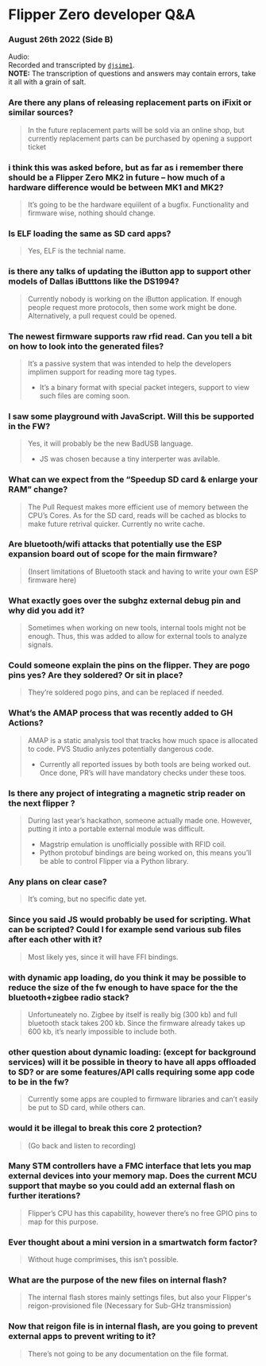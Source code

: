 # Flipper Zero developer Q&A
### August 26th 2022 (Side B)

Audio: []()  
Recorded and transcripted by [`djsime1`](https://dj.je).  
**NOTE:** The transcription of questions and answers may contain errors, take it all with a grain of salt.

### Are there any plans of releasing replacement parts on iFixit or similar sources?
> In the future replacement parts will be sold via an online shop, but currently replacement parts can be purchased by opening a support ticket

### i think this was asked before, but as far as i remember there should be a Flipper Zero MK2 in future – how much of a hardware difference would be between MK1 and MK2?
> It’s going to be the hardware equiilent of a bugfix. Functionality and firmware wise, nothing should change.

### Is ELF loading the same as SD card apps?
> Yes, ELF is the technial name.

### is there any talks of updating the iButton app to support other models of Dallas iButttons like the DS1994?
> Currently nobody is working on the iButton application. If enough people request more protocols, then some work might be done. Alternatively, a pull request could be opened.

### The newest firmware supports raw rfid read. Can you tell a bit on how to look into the generated files?
> It’s a passive system that was intended to help the developers implimen support for reading more tag types.
> - It’s a binary format with special packet integers, support to view such files are coming soon.

### I saw some playground with JavaScript. Will this be supported in the FW?
> Yes, it will probably be the new BadUSB language.
> - JS was chosen because a tiny interperter was avilable.

### What can we expect from the “Speedup SD card & enlarge your RAM” change?
> The Pull Request makes more efficient use of memory between the CPU’s Cores. As for the SD card, reads will be cached as blocks to make future retrival quicker. Currently no write cache.

### Are bluetooth/wifi attacks that potentially use the ESP expansion board out of scope for the main firmware?
> (Insert limitations of Bluetooth stack and having to write your own ESP firmware here)

### What exactly goes over the subghz external debug pin and why did you add it?
> Sometimes when working on new tools, internal tools might not be enough. Thus, this was added to allow for external tools to analyze signals.

### Could someone explain the pins on the flipper.  They are pogo pins yes?   Are they soldered? Or sit in place?
> They’re soldered pogo pins, and can be replaced if needed.

### What’s the AMAP process that was recently added to GH Actions?
> AMAP is a static analysis tool that tracks how much space is allocated to code. PVS Studio anlyzes potentially dangerous code.
> - Currently all reported issues by both tools are being worked out. Once done, PR’s will have mandatory checks under these toos.

### Is there any project of integrating a magnetic strip reader on the next flipper ?
> During last year’s hackathon, someone actually made one. However, putting it into a portable external module was difficult.
> - Magstrip emulation is unofficially possible with RFID coil.
> - Python protobuf bindings are being worked on, this means you’ll be able to control Flipper via a Python library.

### Any plans on clear case?
> It’s coming, but no specific date yet.

### Since you said JS would probably be used for scripting. What can be scripted? Could I for example send various sub files after each other with it?
> Most likely yes, since it will have FFI bindings.

### with dynamic app loading, do you think it may be possible to reduce the size of the fw enough to have space for the the bluetooth+zigbee radio stack?
> Unfortuneately no. Zigbee by itself is really big (300 kb) and full bluetooth stack takes 200 kb. Since the firmware already takes up 600 kb, it’s nearly impossible to include both.

### other question about dynamic loading: (except for background services) will it be possible in theory to have all apps offloaded to SD? or are some features/API calls requiring some app code to be in the fw?
> Currently some apps are coupled to firmware libraries and can’t easily be put to SD card, while others can.

### would it be illegal to break this core 2 protection?
> (Go back and listen to recording)

### Many STM controllers have a FMC interface that lets you map external devices into your memory map. Does the current MCU support that maybe so you could add an external flash on further iterations?
> Flipper’s CPU has this capability, however there’s no free GPIO pins to map for this purpose.

### Ever thought about a mini version in a smartwatch form factor?
> Without huge comprimises, this isn’t possible.

### What are the purpose of the new files on internal flash?
> The internal flash stores mainly settings files, but also your Flipper's reigon-provisioned file (Necessary for Sub-GHz transmission)

### Now that reigon file is in internal flash, are you going to prevent external apps to prevent writing to it?
> There’s not going to be any documentation on the file format.